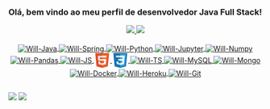 ### Olá, bem vindo ao meu perfil de desenvolvedor Java Full Stack!
<div style="display: inline_block" align="center">
  <a href="https://github.com/thaleswillreis">
  <img height="145" src="https://github-readme-stats-sigma-five.vercel.app/api?username=thaleswillreis&hide=prs,issues,contribs&show_icons=true&theme=merko&include_all_commits=true&count_private=true"/>
  <img height="145" src="https://github-readme-stats-sigma-five.vercel.app/api/top-langs/?username=thaleswillreis&layout=compact&langs_count=7&theme=merko"/>
</div>
<div style="display: inline_block" align="center"><br>
  <img align="center" alt="Will-Java" height="30" width="32" title="Java" src="https://cdn.jsdelivr.net/gh/devicons/devicon/icons/java/java-original.svg">
  <img align="center" alt="Will-Spring" height="30" width="32" title="Spring Boot" src="https://cdn.jsdelivr.net/gh/devicons/devicon/icons/spring/spring-original.svg">
    <img align="center" alt="Will-Python" height="30" width="32" title="Python" src="https://cdn.jsdelivr.net/gh/devicons/devicon/icons/python/python-original.svg">
      <img align="center" alt="Will-Jupyter" height="30" width="32" title="Jupyter" src="https://cdn.jsdelivr.net/gh/devicons/devicon/icons/jupyter/jupyter-original-wordmark.svg" />
  <img align="center" alt="Will-Numpy" height="30" width="32" title="Numpy" src="https://cdn.jsdelivr.net/gh/devicons/devicon/icons/numpy/numpy-original.svg" />
  <img align="center" alt="Will-Pandas" height="30" width="32" title="Pandas" src="https://cdn.jsdelivr.net/gh/devicons/devicon/icons/pandas/pandas-original.svg" />
  <img align="center" alt="Will-JS" height="30" width="32" title="JavaScript" src="https://cdn.jsdelivr.net/gh/devicons/devicon/icons/javascript/javascript-original.svg">
  <img align="center" alt="Will-HTML" height="30" width="32" title="HTML" src="https://raw.githubusercontent.com/devicons/devicon/master/icons/html5/html5-original.svg">
  <img align="center" alt="Will-CSS" height="30" width="32" title="CSS" src="https://raw.githubusercontent.com/devicons/devicon/master/icons/css3/css3-original.svg">
  <img align="center" alt="Will-TS" height="30" width="32" title="TypeScript" src="https://cdn.jsdelivr.net/gh/devicons/devicon/icons/typescript/typescript-original.svg">
  <img align="center" alt="Will-MySQL" height="30" width="32" title="MySQL" src="https://cdn.jsdelivr.net/gh/devicons/devicon/icons/mysql/mysql-original.svg">
  <img align="center" alt="Will-Mongo" height="30" width="32" title="MongoDB" src="https://cdn.jsdelivr.net/gh/devicons/devicon/icons/mongodb/mongodb-original-wordmark.svg">
  <img align="center" alt="Will-Docker" height="30" width="32" title="Docker" src="https://cdn.jsdelivr.net/gh/devicons/devicon/icons/docker/docker-original-wordmark.svg">
  <img align="center" alt="Will-Heroku" height="30" width="32" title="Heroku" src="https://cdn.jsdelivr.net/gh/devicons/devicon/icons/heroku/heroku-original-wordmark.svg">
  <img align="center" alt="Will-Git" height="30" width="32" title="Git" src="https://cdn.jsdelivr.net/gh/devicons/devicon/icons/git/git-original.svg">
</div>
  
  ##
 
<div> 
  <a href="https://www.linkedin.com/in/thaleswill" target="_blank"><img src="https://img.shields.io/badge/-LinkedIn-%230077B5?style=for-the-badge&logo=linkedin&logoColor=white" target="_blank"></a>
  <a href = "mailto:thaleswillreis@gmail.com"><img src="https://img.shields.io/badge/-Gmail-%23333?style=for-the-badge&logo=gmail&logoColor=white" target="_blank"></a>
 
 
</div>
